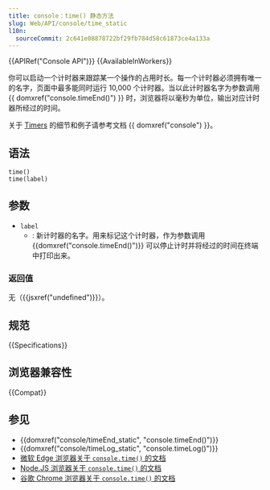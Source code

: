 ```yaml
---
title: console：time() 静态方法
slug: Web/API/console/time_static
l10n:
  sourceCommit: 2c641e08878722bf29fb784d58c61873ce4a133a
---
```


{{APIRef("Console API")}} {{AvailableInWorkers}}

你可以启动一个计时器来跟踪某一个操作的占用时长。每一个计时器必须拥有唯一的名字，页面中最多能同时运行 10,000 个计时器。当以此计时器名字为参数调用 {{ domxref("console.timeEnd()") }} 时，浏览器将以毫秒为单位，输出对应计时器所经过的时间。

关于 [Timers](/zh-CN/DOM/console#Timers) 的细节和例子请参考文档 {{ domxref("console") }}。

## 语法

```js-nolint
time()
time(label)
```

## 参数

- `label`
  - : 新计时器的名字。用来标记这个计时器，作为参数调用 {{domxref("console.timeEnd()")}} 可以停止计时并将经过的时间在终端中打印出来。

### 返回值

无（{{jsxref("undefined")}}）。

## 规范

{{Specifications}}

## 浏览器兼容性

{{Compat}}

## 参见

- {{domxref("console/timeEnd_static", "console.timeEnd()")}}
- {{domxref("console/timeLog_static", "console.timeLog()")}}
- [微软 Edge 浏览器关于 `console.time()` 的文档](https://learn.microsoft.com/en-us/microsoft-edge/devtools-guide-chromium/console/api#time)
- [Node.JS 浏览器关于 `console.time()` 的文档](https://nodejs.org/docs/latest/api/console.html#consoletimelabel)
- [谷歌 Chrome 浏览器关于 `console.time()` 的文档](https://developer.chrome.com/docs/devtools/console/api/#time)
